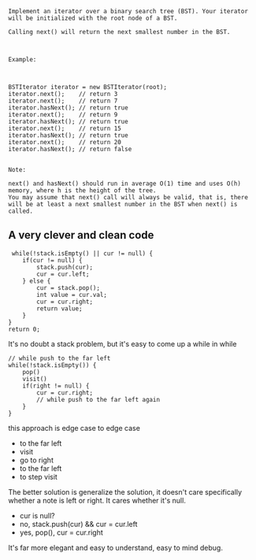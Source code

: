 
```
Implement an iterator over a binary search tree (BST). Your iterator will be initialized with the root node of a BST.

Calling next() will return the next smallest number in the BST.

 

Example:



BSTIterator iterator = new BSTIterator(root);
iterator.next();    // return 3
iterator.next();    // return 7
iterator.hasNext(); // return true
iterator.next();    // return 9
iterator.hasNext(); // return true
iterator.next();    // return 15
iterator.hasNext(); // return true
iterator.next();    // return 20
iterator.hasNext(); // return false
 

Note:

next() and hasNext() should run in average O(1) time and uses O(h) memory, where h is the height of the tree.
You may assume that next() call will always be valid, that is, there will be at least a next smallest number in the BST when next() is called.

```

## A very clever and clean code

```
 while(!stack.isEmpty() || cur != null) {
    if(cur != null) {
        stack.push(cur);
        cur = cur.left;
    } else {
        cur = stack.pop();
        int value = cur.val;
        cur = cur.right;
        return value;
    }
}
return 0;
```

It's no doubt a stack problem, but it's easy to come up a while in while 

```
// while push to the far left
while(!stack.isEmpty()) {
    pop()
    visit()
    if(right != null) {
        cur = cur.right;
        // while push to the far left again
    }
}

```

this approach is edge case to edge case
- to the far left
- visit
- go to right
- to the far left
- to step visit

The better solution is generalize the solution, it doesn't care specifically whether a note is left or right. It cares whether it's null. 
- cur is null?
- no, stack.push(cur) && cur = cur.left
- yes, pop(), cur = cur.right

It's far more elegant and easy to understand, easy to mind debug.